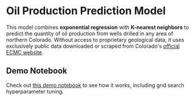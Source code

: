 # Oil Production Prediction Model

This model combines __exponential regression__ with __K-nearest neighbors__ to predict the quantity of oil production from wells drilled in any area of northern Colorado. Without access to proprietary geological data, it uses exclusively public data downloaded or scraped from Colorado's [official ECMC website](https://ecmc.state.co.us/).

## Demo Notebook

Check out [this demo notebook](demo/demo.ipynb) to see how it works, including grid search hyperparameter tuning.
